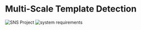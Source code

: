 # Multi-Scale Template Detection
![SNS Project](https://img.shields.io/badge/Project-Signals_&_Systems-yellowgreen)
![system requirements](https://img.shields.io/badge/Python-3.7.5-orange)
